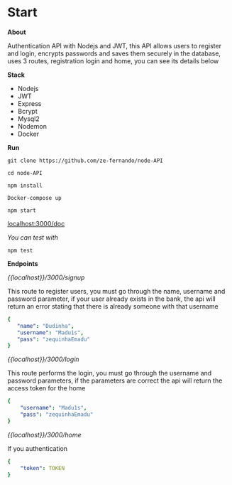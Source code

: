 # Start
 
 **About**

 Authentication API with Nodejs and JWT, this API allows users to register and login, encrypts passwords and saves them securely in the database, uses 3 routes, registration login and home, you can see its details below

 **Stack**
 * Nodejs
 * JWT
 * Express
 * Bcrypt
 * Mysql2
 * Nodemon
 * Docker

 **Run**

 `git clone https://github.com/ze-fernando/node-API`

 `cd node-API`

 `npm install`

 `Docker-compose up`

 `npm start` 

[localhost:3000/doc](http://localhost:3000/doc)

 *You can test with*
 
 `npm test`



 **Endpoints**

 *{{localhost}}/3000/signup*
 
This route to register users, you must go through the name, username and password parameter, if your user already exists in the bank, the api will return an error stating that there is already someone with that username

 ```yaml
 {
    "name": "Dudinha",
    "username": "Madu1s",
    "pass": "zequinhaEmadu"
 }
 ```

 *{{localhost}}/3000/login*
 
This route performs the login, you must go through the username and password parameters, if the parameters are correct the api will return the access token for the home 

```yaml
{
    "username": "Madu1s",
    "pass": "zequinhaEmadu"
}
```

*{{localhost}}/3000/home*

If you authentication

```yaml
{
    "token": TOKEN
}
```
